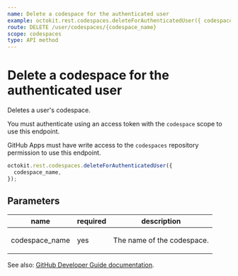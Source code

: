 ```yaml
---
name: Delete a codespace for the authenticated user
example: octokit.rest.codespaces.deleteForAuthenticatedUser({ codespace_name })
route: DELETE /user/codespaces/{codespace_name}
scope: codespaces
type: API method
---
```


# Delete a codespace for the authenticated user

Deletes a user's codespace.

You must authenticate using an access token with the `codespace` scope to use this endpoint.

GitHub Apps must have write access to the `codespaces` repository permission to use this endpoint.

```js
octokit.rest.codespaces.deleteForAuthenticatedUser({
  codespace_name,
});
```

## Parameters

<table>
  <thead>
    <tr>
      <th>name</th>
      <th>required</th>
      <th>description</th>
    </tr>
  </thead>
  <tbody>
    <tr><td>codespace_name</td><td>yes</td><td>

The name of the codespace.

</td></tr>
  </tbody>
</table>

See also: [GitHub Developer Guide documentation](https://docs.github.com/rest/codespaces/codespaces#delete-a-codespace-for-the-authenticated-user).
